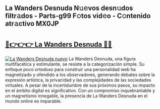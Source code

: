 ## La Wanders Desnuda N𝚞𝚎vos desn𝚞dos filtr𝚊dos - Parts-g99 F𝚘tos vid𝚎o - C𝚘ntenido atr𝚊ctivo MX0JP

# <h2><a href="http://mbe6ug.tromn.icu/?c=La+Wanders+Desnuda">🔗👉👉👉 La Wanders Desnuda 🔗🔗</a></h2>

[![La Wanders Desnuda nuevo](https://i.imgur.com/pEAQMta.gif)](http://mbe6ug.tromn.icu/?c=La+Wanders+Desnuda)
La Wanders Desnuda, una figura multifacética y estimulante, se resiste a la categorización simple. Su enfoque poco ortodoxo para construir una personalidad web ha magnetizado y ofendido a los observadores, generando debates sobre la expresión artística, la privacidad y las complejidades de las sociedades virtuales. A pesar de la incertidumbre de sus próximos pasos, su impacto en el ámbito digital es significativo. Con un compromiso inquebrantable y un magnetismo innegable, la presencia de La Wanders Desnuda en el mundo online es imparable.
